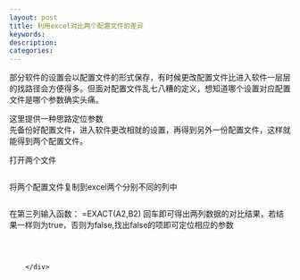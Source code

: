 ```yaml
---
layout: post
title: 利用excel对比两个配置文件的差异
keywords:
description:
categories:
---
```

<div id="sina_keyword_ad_area2" class="articalContent   ">
<p> 部分软件的设置会以配置文件的形式保存，有时候更改配置文件比进入软件一层层的找路径会方便得多。但面对配置文件乱七八糟的定义，想知道哪个设置对应配置文件是哪个参数确实头痛。<br />

这里提供一种思路定位参数<br />
先备份好配置文件，进入软件更改相就的设置，再得到另外一份配置文件，这样就能得到两个配置文件。</p>
<p>打开两个文件</p>
<p><img src="/images/blog/011244298466461.png" alt="" /></p>
<p>将两个配置文件复制到excel两个分别不同的列中</p>
<p><img src="/images/blog/011244521277887.png" alt="" /></p>
<p>在第三列输入函数：&nbsp;=EXACT(A2,B2)
回车即可得出两列数据的对比结果，若结果一样则为true，否则为false,找出false的项即可定位相应的参数</p>
<p>&nbsp;</p>
<p><img src="/images/blog/011245109084915.png" alt="" /></p>
							
		</div>
    
